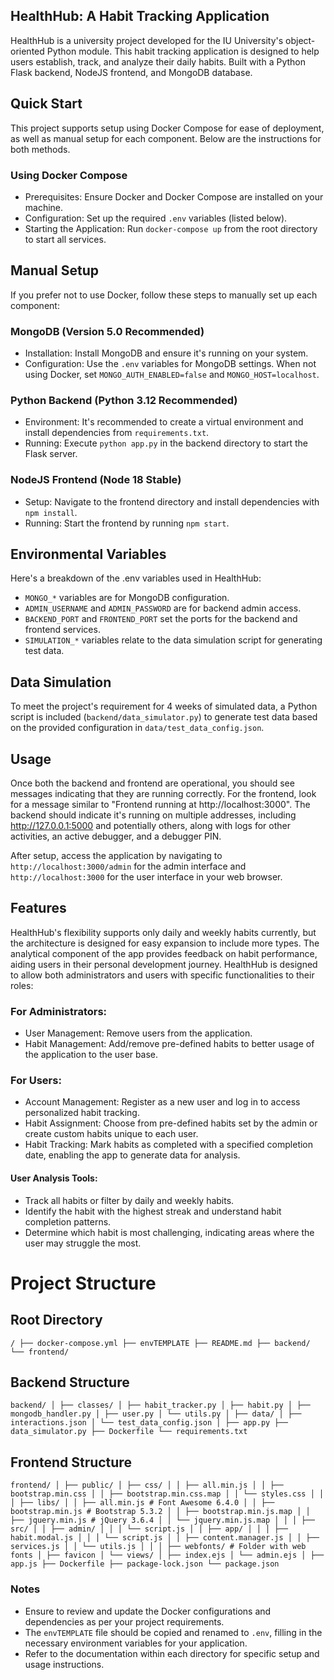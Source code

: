 ## HealthHub: A Habit Tracking Application
HealthHub is a university project developed for the IU University's object-oriented Python module. This habit tracking application is designed to help users establish, track, and analyze their daily habits. Built with a Python Flask backend, NodeJS frontend, and MongoDB database.

## Quick Start
This project supports setup using Docker Compose for ease of deployment, as well as manual setup for each component. Below are the instructions for both methods.

### Using Docker Compose
- Prerequisites: Ensure Docker and Docker Compose are installed on your machine.
- Configuration: Set up the required `.env` variables (listed below).
- Starting the Application: Run `docker-compose up` from the root directory to start all services.

## Manual Setup
If you prefer not to use Docker, follow these steps to manually set up each component:

### MongoDB (Version 5.0 Recommended)
- Installation: Install MongoDB and ensure it's running on your system.
- Configuration: Use the `.env` variables for MongoDB settings. When not using Docker, set `MONGO_AUTH_ENABLED=false` and `MONGO_HOST=localhost`.

### Python Backend (Python 3.12 Recommended)
- Environment: It's recommended to create a virtual environment and install dependencies from `requirements.txt`.
- Running: Execute `python app.py` in the backend directory to start the Flask server.

### NodeJS Frontend (Node 18 Stable)
- Setup: Navigate to the frontend directory and install dependencies with `npm install`.
- Running: Start the frontend by running `npm start`.

## Environmental Variables

Here's a breakdown of the .env variables used in HealthHub:

- `MONGO_*` variables are for MongoDB configuration.
- `ADMIN_USERNAME` and `ADMIN_PASSWORD` are for backend admin access.
- `BACKEND_PORT` and `FRONTEND_PORT` set the ports for the backend and frontend services.
- `SIMULATION_*` variables relate to the data simulation script for generating test data.


## Data Simulation

To meet the project's requirement for 4 weeks of simulated data, a Python script is included (`backend/data_simulator.py`) to generate test data based on the provided configuration in `data/test_data_config.json`.

## Usage

Once both the backend and frontend are operational, you should see messages indicating that they are running correctly. For the frontend, look for a message similar to "Frontend running at http://localhost:3000". The backend should indicate it's running on multiple addresses, including http://127.0.0.1:5000 and potentially others, along with logs for other activities, an active debugger, and a debugger PIN.

After setup, access the application by navigating to `http://localhost:3000/admin` for the admin interface and `http://localhost:3000` for the user interface in your web browser.

## Features

HealthHub's flexibility supports only daily and weekly habits currently, but the architecture is designed for easy expansion to include more types. The analytical component of the app provides feedback on habit performance, aiding users in their personal development journey.
HealthHub is designed to allow both administrators and users with specific functionalities to their roles:

### For Administrators:

- User Management: Remove users from the application.
- Habit Management: Add/remove pre-defined habits to better usage of the application to the user base.

### For Users:

- Account Management: Register as a new user and log in to access personalized habit tracking.
- Habit Assignment: Choose from pre-defined habits set by the admin or create custom habits unique to each user.
- Habit Tracking: Mark habits as completed with a specified completion date, enabling the app to generate data for analysis.

#### User Analysis Tools:

- Track all habits or filter by daily and weekly habits.
- Identify the habit with the highest streak and understand habit completion patterns.
- Determine which habit is most challenging, indicating areas where the user may struggle the most.

# Project Structure

## Root Directory

`/
├── docker-compose.yml
├── envTEMPLATE
├── README.md
├── backend/
└── frontend/`

## Backend Structure

`backend/
│
├── classes/
│ ├── habit_tracker.py
│ ├── habit.py
│ ├── mongodb_handler.py
│ ├── user.py
│ └── utils.py
│
├── data/
│ ├── interactions.json
│ └── test_data_config.json
│
├── app.py
├── data_simulator.py
├── Dockerfile
└── requirements.txt`

## Frontend Structure

`frontend/
│
├── public/
│ ├── css/
│ │ ├── all.min.js
│ │ ├── bootstrap.min.css
│ │ ├── bootstrap.min.css.map
│ │ └── styles.css
│ │
│ ├── libs/
│ │ ├── all.min.js # Font Awesome 6.4.0
│ │ ├── bootstrap.min.js # Bootstrap 5.3.2
│ │ ├── bootstrap.min.js.map
│ │ ├── jquery.min.js # jQuery 3.6.4
│ │ └── jquery.min.js.map
│ │
│ ├── src/
│ │ ├── admin/
│ │ │ └── script.js
│ │ ├── app/
│ │ │ ├── habit.modal.js
│ │ │ └── script.js
│ │ ├── content.manager.js
│ │ ├── services.js
│ │ └── utils.js
│ │
│ ├── webfonts/ # Folder with web fonts
│ ├── favicon
│ └── views/
│ ├── index.ejs
│ └── admin.ejs
│
├── app.js
├── Dockerfile
├── package-lock.json
└── package.json`

### Notes

- Ensure to review and update the Docker configurations and dependencies as per your project requirements.
- The `envTEMPLATE` file should be copied and renamed to `.env`, filling in the necessary environment variables for your application.
- Refer to the documentation within each directory for specific setup and usage instructions.

